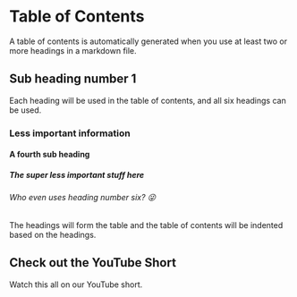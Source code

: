 # Table of Contents

A table of contents is automatically generated when you use at least two
or more headings in a markdown file.

## Sub heading number 1

Each heading will be used in the table of contents, and all
six headings can be used.

### Less important information

#### A fourth sub heading

##### The super less important stuff here

###### Who even uses heading number six? 😜

The headings will form the table and the table of contents will
be indented based on the headings.

## Check out the YouTube Short

Watch this all on our YouTube short.
